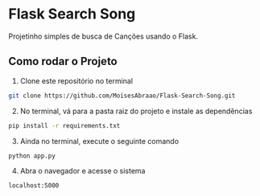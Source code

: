 # Flask Search Song

Projetinho simples de busca de Canções usando o Flask.

## Como rodar o Projeto

1. Clone este repositório no terminal
```bash
git clone https://github.com/MoisesAbraao/Flask-Search-Song.git
```

2. No terminal, vá para a pasta raiz do projeto e instale as dependências
```bash
pip install -r requirements.txt
```

3. Ainda no terminal, execute o seguinte comando 
```bash
python app.py
```
4. Abra o navegador e acesse o sistema 
```bash
localhost:5000
```